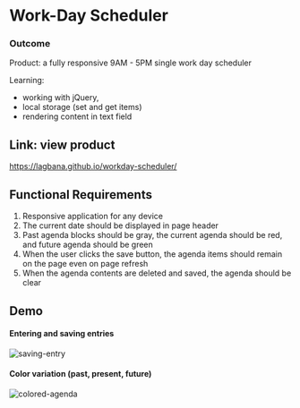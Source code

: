 # Work-Day Scheduler

### Outcome
Product: a fully responsive 9AM - 5PM single work day scheduler

Learning:
- working with jQuery, 
- local storage (set and get items)
- rendering content in text field

## Link: view product
https://lagbana.github.io/workday-scheduler/


## Functional Requirements
1. Responsive application for any device
2. The current date should be displayed in page header
3. Past agenda blocks should be gray, the current agenda should be red, and future agenda should be green
4. When the user clicks the save button, the agenda items should remain on the page even on page refresh
5. When the agenda contents are deleted and saved, the agenda should be clear


## Demo

#### Entering and saving entries
![saving-entry](assets/gif1.gif)

#### Color variation (past, present, future)
![colored-agenda](assets/gif2.gif)